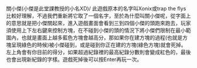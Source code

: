 關小傑(小傑是此堂課教授的小名XD)/
此遊戲原本的名字叫Xonix或trap the flys比較好理解，不過我們重新將它取了一個名字，至於為什麼叫關小傑呢，從字面上的意思就是把小傑關起來，進入遊戲畫面會看到三到四個小傑的頭跑來跑去，玩家須使用上下左右鍵來控制方塊，在不碰到小傑的頭的情況下將小傑們限制在最小範圍內，也就是畫面上越多藍色方塊會越高分，那如果你在建方塊的過程(也就是方塊呈現綠色的時候)被小傑碰到，或是碰到你正在建的方塊(綠色方塊)就會死掉。左上角會有你目前的得分，如果超過紀錄裡的最高紀錄分數則會變成紅色的，最後也會出現新紀錄的字樣。遊戲死掉後可以按Enter再玩一次。
